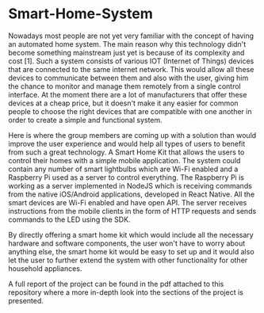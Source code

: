 # Smart-Home-System

Nowadays most people are not yet very familiar with the concept of having an automated home system. The main reason why this technology didn't become something mainstream just yet is because of its complexity and cost [1]. Such a system consists of various IOT (Internet of Things) devices that are connected to the same internet network. This would allow all these devices to communicate between them and also with the user, giving him the chance to monitor and manage them remotely from a single control interface. At the moment there are a lot of manufacturers that offer these devices at a cheap price, but it doesn't make it any easier for common people to choose the right devices that are compatible with one another in order to create a simple and functional system.

Here is where the group members are coming up with a solution than would improve the user experience and would help all types of users to benefit from such a great technology. A Smart Home Kit that allows the users to control their homes with a simple mobile application. The system could contain any number of smart lightbulbs which are Wi-Fi enabled and a Raspberry Pi used as a server to control everything. The Raspberry Pi is working as a server implemented in NodeJS which is receiving commands from the native iOS/Android applications, developed in React Native. All the smart devices are Wi-Fi enabled and have open API. The server receives instructions from the mobile clients in the form of HTTP requests and sends commands to the LED using the SDK.

By directly offering a smart home kit which would include all the necessary hardware and software components, the user won't have to worry about anything else, the smart home kit would be easy to set up and it would also let the user to further extend the system with other functionality for other household appliances.

A full report of the project can be found in the pdf attached to this repository where a more in-depth look into the sections of the project is presented.
